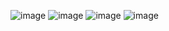 ![image](https://github.com/Thanghuu2/thanghjhj/assets/164975406/79fbb697-1af1-4752-ba78-693e674695dd)
![image](https://github.com/Thanghuu2/thanghjhj/assets/164975406/d8e1bf76-99c1-411e-8301-0f59dad5aa2e)
![image](https://github.com/Thanghuu2/thanghjhj/assets/164975406/2c794438-6d16-4b59-a4b0-7e7f74278955)
![image](https://github.com/Thanghuu2/thanghjhj/assets/164975406/c626be9d-7ce7-4ae8-b1b0-8e7750d9b940)
